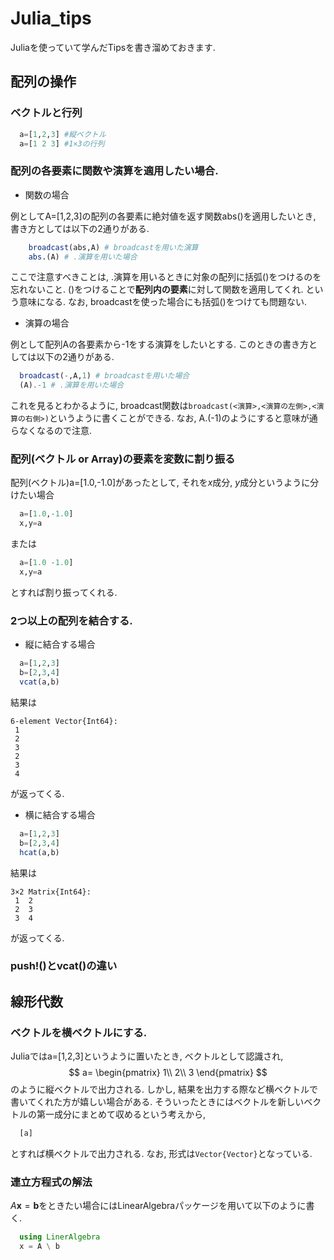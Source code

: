 # Julia_tips
Juliaを使っていて学んだTipsを書き溜めておきます.

## 配列の操作
### ベクトルと行列
```julia
  a=[1,2,3] #縦ベクトル
  a=[1 2 3] #1×3の行列
```


### 配列の各要素に関数や演算を適用したい場合.
- 関数の場合

例としてA=[1,2,3]の配列の各要素に絶対値を返す関数abs()を適用したいとき, 書き方としては以下の2通りがある.
```julia
    broadcast(abs,A) # broadcastを用いた演算
    abs.(A) # .演算を用いた場合
```
ここで注意すべきことは, .演算を用いるときに対象の配列に括弧()をつけるのを忘れないこと. ()をつけることで**配列内の要素**に対して関数を適用してくれ. という意味になる. なお, broadcastを使った場合にも括弧()をつけても問題ない.

- 演算の場合
  
例として配列Aの各要素から-1をする演算をしたいとする. このときの書き方としては以下の2通りがある.
  ```julia
    broadcast(-,A,1) # broadcastを用いた場合
    (A).-1 # .演算を用いた場合
  ```
これを見るとわかるように, broadcast関数は`broadcast(<演算>,<演算の左側>,<演算の右側>)`というように書くことができる. なお, A.(-1)のようにすると意味が通らなくなるので注意.

### 配列(ベクトル or Array)の要素を変数に割り振る
配列(ベクトル)a=[1.0,-1.0]があったとして, それを$x$成分, $y$成分というように分けたい場合

```julia
  a=[1.0,-1.0]
  x,y=a
```
または
```julia
  a=[1.0 -1.0]
  x,y=a
```
とすれば割り振ってくれる.

### 2つ以上の配列を結合する.
- 縦に結合する場合

```julia
  a=[1,2,3]
  b=[2,3,4]
  vcat(a,b)
```
結果は
```
6-element Vector{Int64}:
 1
 2
 3
 2
 3
 4
```
が返ってくる.

- 横に結合する場合
```julia
  a=[1,2,3]
  b=[2,3,4]
  hcat(a,b)
```
結果は
```
3×2 Matrix{Int64}:
 1  2
 2  3
 3  4
```
が返ってくる.

### push!()とvcat()の違い


## 線形代数
### ベクトルを横ベクトルにする.
Juliaではa=[1,2,3]というように置いたとき, ベクトルとして認識され,
$$
a=
\begin{pmatrix}
  1\\
  2\\
  3
\end{pmatrix}
$$
のように縦ベクトルで出力される. しかし, 結果を出力する際など横ベクトルで書いてくれた方が嬉しい場合がある. そういったときにはベクトルを新しいベクトルの第一成分にまとめて収めるという考えから,
```julia
  [a]
```
とすれば横ベクトルで出力される. なお, 形式は`Vector{Vector}`となっている.

### 


### 連立方程式の解法
$A\bm{x}=\bm{b}$をときたい場合にはLinearAlgebraパッケージを用いて以下のように書く.
```julia
  using LinerAlgebra
  x = A \ b
```